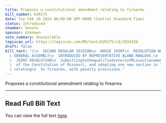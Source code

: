 ```yaml
---
title: Proposes a constitutional amendment relating to firearms
bill_number: HJR175
date: Tue Feb 20 2024 00:00:00 GMT-0600 (Central Standard Time)
status: Introduced
chamber: Senate
sponsor: Unknown
vote_summary: Unavailable
legiscan_url: https://legiscan.com/MO/text/HJR175/id/2934326
draft: false
bill_text: "|\n  SECOND REGULAR SESSION\n  HOUSE JOINT\n  RESOLUTION NO. 175\n  102ND\
  \ GENERAL ASSEMBLY\n  INTRODUCED BY REPRESENTATIVE BLAND MANLOVE.\n  5738H.01I DANARADEMANMILLER,ChiefClerk\n\
  \  JOINT RESOLUTION\n  SubmittingtothequalifiedvotersofMissourianamendmentrepealingSection23ofArticleI\n\
  \  of the Constitution of Missouri, and adopting one new section in lieu thereof\
  \ relating\n  to firearms, with penalty provisions."
---
```

Proposes a constitutional amendment relating to firearms

---

## Read Full Bill Text

You can view the full text [here](https://legiscan.com/MO/text/HJR175/id/2934326).
